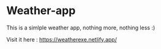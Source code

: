 # Weather-app

This is a simlple weather app, nothing more, nothing less :)

Visit it here : https://weatherexe.netlify.app/
